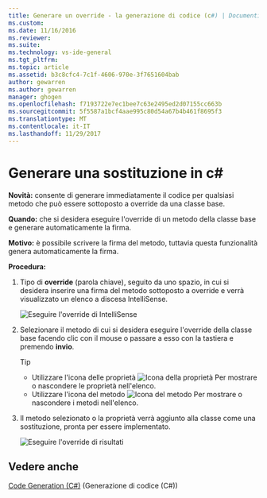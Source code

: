 ```yaml
---
title: Generare un override - la generazione di codice (c#) | Documenti Microsoft
ms.custom: 
ms.date: 11/16/2016
ms.reviewer: 
ms.suite: 
ms.technology: vs-ide-general
ms.tgt_pltfrm: 
ms.topic: article
ms.assetid: b3c8cfc4-7c1f-4606-970e-3f7651604bab
author: gewarren
ms.author: gewarren
manager: ghogen
ms.openlocfilehash: f7193722e7ec1bee7c63e2495ed2d07155cc663b
ms.sourcegitcommit: 5f5587a1bcf4aae995c80d54a67b4b461f8695f3
ms.translationtype: MT
ms.contentlocale: it-IT
ms.lasthandoff: 11/29/2017
---
```

# <a name="generate-an-override-in-c"></a>Generare una sostituzione in c# #

**Novità:** consente di generare immediatamente il codice per qualsiasi metodo che può essere sottoposto a override da una classe base.

**Quando:** che si desidera eseguire l'override di un metodo della classe base e generare automaticamente la firma.

**Motivo:** è possibile scrivere la firma del metodo, tuttavia questa funzionalità genera automaticamente la firma.

**Procedura:**

1. Tipo di **override** (parola chiave), seguito da uno spazio, in cui si desidera inserire una firma del metodo sottoposto a override e verrà visualizzato un elenco a discesa IntelliSense.

   ![Eseguire l'override di IntelliSense](media/override_intellisense.png)

1. Selezionare il metodo di cui si desidera eseguire l'override della classe base facendo clic con il mouse o passare a esso con la tastiera e premendo **invio**.

   >[!TIP]
   >* Utilizzare l'icona delle proprietà ![Icona della proprietà](media/override_property.png) Per mostrare o nascondere le proprietà nell'elenco.
   >* Utilizzare l'icona del metodo ![Icona del metodo](media/override_method.png) Per mostrare o nascondere i metodi nell'elenco.

1. Il metodo selezionato o la proprietà verrà aggiunto alla classe come una sostituzione, pronta per essere implementato.

   ![Eseguire l'override di risultati](media/override_result.png)

## <a name="see-also"></a>Vedere anche

[Code Generation (C#)](../code-generation-csharp.md) (Generazione di codice (C#))
